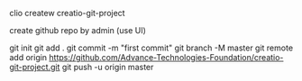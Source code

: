 clio createw creatio-git-project

create github repo by admin (use UI)

git init
git add .
git commit -m "first commit"
git branch -M master
git remote add origin https://github.com/Advance-Technologies-Foundation/creatio-git-project.git
git push -u origin master